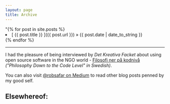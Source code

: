 ```yaml
---
layout: page
title: Archive
---
```


<div class="articlelist">
"{% for post in site.posts %}
<li>[ {{ post.title }} ]({{ post.url }}) &raquo; {{ post.date | date_to_string }}</li>
{% endfor %}
</div>

<hr>

I had the pleasure of being interviewed by *Det Kreativa Facket* about using open source software in the NGO world - [Filosofi ner på kodnivå](http://www.dik.se/nyheter/2014/okt/filosofi-ner-paa-kodnivaa/) *("Philosophy Down to the Code Level" in Swedish)*.

You can also visit [@robsafar on Medium](http://medium.com/@robsafar) to read other blog posts penned by my good self.


<div id="feed"><h2>Elsewhereof:</h2></div>

<!-- Get the RSS API from the horse's mouth: https://developers.google.com/feed/v1/devguide -->
<script type="text/javascript" src="https://www.google.com/jsapi"></script>
<script type="text/javascript">
google.load("feeds", "1");
function initialize() {
var feed = new google.feeds.Feed("http://medium.com/feed/@robsafar");
feed.load(function(result) {
if (!result.error) {
var container = document.getElementById("feed");
for (var i = 0; i < result.feed.entries.length; i++) {
var entry = result.feed.entries[i];
var div = document.createElement("div");
div.className = "feedMedium";
var link = div.appendChild(document.createElement("a"));
link.href = entry.link;
link.appendChild(document.createTextNode(entry.title));
var span = div.appendChild(document.createElement("span"));
var info = entry.contentSnippet.replace("Continue reading on Medium", "");
span.innerHTML = ' - ' + info;
container.appendChild(div);
}
}
});
}
google.setOnLoadCallback(initialize);
</script>